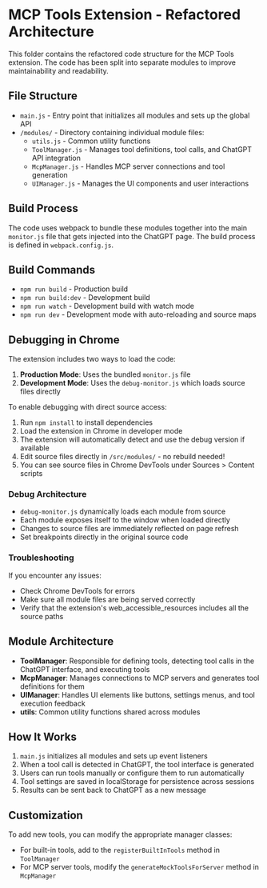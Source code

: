 # MCP Tools Extension - Refactored Architecture

This folder contains the refactored code structure for the MCP Tools extension. The code has been split into separate modules to improve maintainability and readability.

## File Structure

- `main.js` - Entry point that initializes all modules and sets up the global API
- `/modules/` - Directory containing individual module files:
  - `utils.js` - Common utility functions
  - `ToolManager.js` - Manages tool definitions, tool calls, and ChatGPT API integration
  - `McpManager.js` - Handles MCP server connections and tool generation
  - `UIManager.js` - Manages the UI components and user interactions

## Build Process

The code uses webpack to bundle these modules together into the main `monitor.js` file that gets injected into the ChatGPT page. The build process is defined in `webpack.config.js`.

## Build Commands

- `npm run build` - Production build
- `npm run build:dev` - Development build
- `npm run watch` - Development build with watch mode
- `npm run dev` - Development mode with auto-reloading and source maps

## Debugging in Chrome

The extension includes two ways to load the code:

1. **Production Mode**: Uses the bundled `monitor.js` file
2. **Development Mode**: Uses the `debug-monitor.js` which loads source files directly

To enable debugging with direct source access:

1. Run `npm install` to install dependencies
2. Load the extension in Chrome in developer mode
3. The extension will automatically detect and use the debug version if available
4. Edit source files directly in `/src/modules/` - no rebuild needed!
5. You can see source files in Chrome DevTools under Sources > Content scripts

### Debug Architecture

- `debug-monitor.js` dynamically loads each module from source
- Each module exposes itself to the window when loaded directly
- Changes to source files are immediately reflected on page refresh
- Set breakpoints directly in the original source code

### Troubleshooting

If you encounter any issues:
- Check Chrome DevTools for errors
- Make sure all module files are being served correctly
- Verify that the extension's web_accessible_resources includes all the source paths

## Module Architecture

- **ToolManager**: Responsible for defining tools, detecting tool calls in the ChatGPT interface, and executing tools
- **McpManager**: Manages connections to MCP servers and generates tool definitions for them
- **UIManager**: Handles UI elements like buttons, settings menus, and tool execution feedback
- **utils**: Common utility functions shared across modules

## How It Works

1. `main.js` initializes all modules and sets up event listeners
2. When a tool call is detected in ChatGPT, the tool interface is generated
3. Users can run tools manually or configure them to run automatically
4. Tool settings are saved in localStorage for persistence across sessions
5. Results can be sent back to ChatGPT as a new message

## Customization

To add new tools, you can modify the appropriate manager classes:
- For built-in tools, add to the `registerBuiltInTools` method in `ToolManager`
- For MCP server tools, modify the `generateMockToolsForServer` method in `McpManager` 